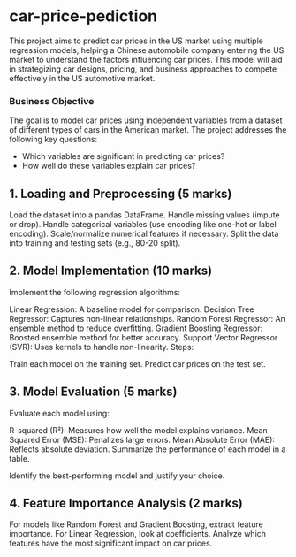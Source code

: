 # car-price-pediction
This project aims to predict car prices in the US market using multiple regression models, helping a Chinese automobile company entering the US market to understand the factors influencing car prices. This model will aid in strategizing car designs, pricing, and business approaches to compete effectively in the US automotive market.

### Business Objective
The goal is to model car prices using independent variables from a dataset of different types of cars in the American market. The project addresses the following key questions:

* Which variables are significant in predicting car prices?
* How well do these variables explain car prices?
## 1. Loading and Preprocessing (5 marks)
Load the dataset into a pandas DataFrame.
Handle missing values (impute or drop).
Handle categorical variables (use encoding like one-hot or label encoding).
Scale/normalize numerical features if necessary.
Split the data into training and testing sets (e.g., 80-20 split).
## 2. Model Implementation (10 marks)
Implement the following regression algorithms:

Linear Regression: A baseline model for comparison.
Decision Tree Regressor: Captures non-linear relationships.
Random Forest Regressor: An ensemble method to reduce overfitting.
Gradient Boosting Regressor: Boosted ensemble method for better accuracy.
Support Vector Regressor (SVR): Uses kernels to handle non-linearity.
Steps:

Train each model on the training set.
Predict car prices on the test set.
## 3. Model Evaluation (5 marks)
Evaluate each model using:

R-squared (R²): Measures how well the model explains variance.
Mean Squared Error (MSE): Penalizes large errors.
Mean Absolute Error (MAE): Reflects absolute deviation.
Summarize the performance of each model in a table.

Identify the best-performing model and justify your choice.

## 4. Feature Importance Analysis (2 marks)
For models like Random Forest and Gradient Boosting, extract feature importance.
For Linear Regression, look at coefficients.
Analyze which features have the most significant impact on car prices.
